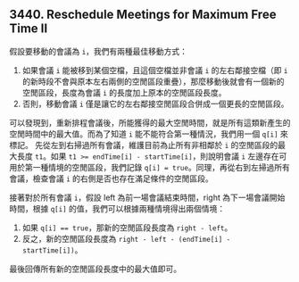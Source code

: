## 3440. Reschedule Meetings for Maximum Free Time II

假設要移動的會議為 `i`，我們有兩種最佳移動方式：

1. 如果會議 `i` 能被移到某個空檔，且這個空檔並非會議 `i` 的左右鄰接空檔（即 `i` 的新時段不會與原本左右兩側的空閒區段重疊），那麼移動後就會有一個新的空閒區段，長度為會議 `i` 的長度加上原本的空閒區段長度。
2. 否則，移動會議 `i` 僅是讓它的左右鄰接空閒區段合併成一個更長的空閒區段。

可以發現到，重新排程會議後，所能獲得的最大空閒時間，就是所有這類新產生的空閒時間中的最大值。而為了知道 `i` 能不能符合第一種情況，我們用一個 `q[i]` 來標記。
先從左到右掃過所有會議，維護目前為止所有非相鄰於 `i` 的空閒區段的最大長度 `t1`。如果 `t1 >= endTime[i] - startTime[i]`，則說明會議 `i` 左邊存在可用於第一種情境的空閒區段，我們記錄 `q[i] = true`。同理，再從右到左掃過所有會議，檢查會議 `i` 的右側是否也存在滿足條件的空閒區段。

接著對於所有會議 `i`，假設 left 為前一場會議結束時間，right 為下一場會議開始時間，根據 `q[i]` 的值，我們可以根據兩種情境得出兩個情境：

1. 如果 `q[i] == true`，那新的空閒區段長度為 `right - left`。
2. 反之，新的空閒區段長度為 `right - left - (endTime[i] - startTime[i])`。

最後回傳所有新的空閒區段長度中的最大值即可。
